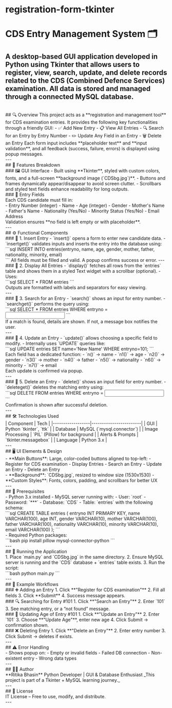 # registration-form-tkinter
# CDS Entry Management System 🗂️
A desktop-based GUI application developed in Python using **Tkinter** that allows users to **register**, **view**, **search**, **update**, and **delete** records related to the CDS (Combined Defence Services) examination. All data is stored and managed through a connected **MySQL database**.
<br>
---
<br>
## 🔍 Overview
This project acts as a **registration and management tool** for CDS examination entries. It provides the following key functionalities through a friendly GUI:
- ✅ Add New Entry
- 📋 View All Entries
- 🔍 Search for an Entry by Entry Number
- ✏️ Update Any Field in an Entry
- 🗑️ Delete an Entry
Each form input includes **placeholder text** and **input validation**, and all feedback (success, failure, errors) is displayed using popup messages.
<br>
---
<br>
## 🧩 Features Breakdown
<br>
### 🖼️ GUI Interface
- Built using **Tkinter**, styled with custom colors, fonts, and a full-screen **background image (`CDSbg.jpg`)**.
- Buttons and frames dynamically appear/disappear to avoid screen clutter.
- Scrollbars and styled text fields enhance readability for long outputs.
<br>
### 🧾 Entry Fields
<br>
Each CDS candidate must fill in:
<br>
- Entry Number (integer)
- Name
- Age (integer)
- Gender
- Mother's Name
- Father's Name
- Nationality (Yes/No)
- Minority Status (Yes/No)
- Email Address
<br>
Validation ensures **no field is left empty or with placeholder**.
<br>
---
<br>
## ⚙️ Functional Components
<br>
### 🔹 1. Insert Entry
- `insert()` opens a form to enter new candidate data.
- `insertget()` validates inputs and inserts the entry into the database using:
<br>
```sql
INSERT INTO entries(entryno, name, age, gender, mother, father, nationality, minority, email)
<br>
```
All fields must be filled and valid. A popup confirms success or error.
---
<br>
### 🔹 2. Display All Entries
- `display()` fetches all rows from the `entries` table and shows them in a styled Text widget with a scrollbar (optional).
- Uses:
<br>
```sql
SELECT * FROM entries
```
<br>
Outputs are formatted with labels and separators for easy viewing.
<br>
---
<br>
### 🔹 3. Search for an Entry
- `search()` shows an input for entry number.
- `searchget()` performs the query using:
<br>
```sql
SELECT * FROM entries WHERE entryno = <input>
```
<br>
If a match is found, details are shown. If not, a message box notifies the user.
<br>
---
<br>
### 🔹 4. Update an Entry
- `update()` allows choosing a specific field to modify.
- Internally uses `UPDATE` queries like:
<br>
```sql
UPDATE entries SET name='New Name' WHERE entryno=101;
```
<br>
Each field has a dedicated function:
- `n()` → name
- `n1()` → age
- `n2()` → gender
- `n3()` → mother
- `n4()` → father
- `n5()` → nationality
- `n6()` → minority
- `n7()` → email
<br>
Each update is confirmed via popup.
<br>
---
<br>
### 🔹 5. Delete an Entry
- `delete()` shows an input field for entry number.
- `deleteget()` deletes the matching entry using:
<br>
```sql
DELETE FROM entries WHERE entryno = <input>
```
<br>
Confirmation is shown after successful deletion.
<br>
---
<br>
## 🛠️ Technologies Used
<br>
| Component        | Tech                  |
|------------------|------------------------|
| GUI              | Python `tkinter`, `ttk` |
| Database         | MySQL (`mysql.connector`) |
| Image Processing | `PIL` (Pillow) for background |
| Alerts & Prompts | `tkinter.messagebox` |
| Language         | Python 3.x             |
<br>
---
<br>
## 🖥️ UI Elements & Design
<br>
- **Main Buttons**: Large, color-coded buttons aligned to top-left:
  - Register for CDS examination
  - Display Entries
  - Search an Entry
  - Update an Entry
  - Delete an Entry
<br>
- **Background**: `CDSbg.jpg`, resized to window size (1530x1530)
- **Custom Styles**: Fonts, colors, padding, and scrollbars for better UX
<br>
---
<br>
## 🧱 Prerequisites
<br>
- Python 3.x installed
- MySQL server running with:
  - User: `root`
  - Password: `***`
  - Database: `CDS`
  - Table: `entries` with the following schema:
<br>
```sql
CREATE TABLE entries (
  entryno INT PRIMARY KEY,
  name VARCHAR(100),
  age INT,
  gender VARCHAR(10),
  mother VARCHAR(100),
  father VARCHAR(100),
  nationality VARCHAR(10),
  minority VARCHAR(10),
  email VARCHAR(100)
);
```
<br>
- Required Python packages:
<br>
```bash
pip install pillow mysql-connector-python
```
<br>
---
<br>
## 🚀 Running the Application
<br>
1. Place `main.py` and `CDSbg.jpg` in the same directory.
2. Ensure MySQL server is running and the `CDS` database + `entries` table exists.
3. Run the script:
<br>
```bash
python main.py
```
<br>
---
<br>
## 🧪 Example Workflows
<br>
### ➕ Adding an Entry
1. Click **"Register for CDS examination"**
2. Fill all fields
3. Click **Submit**
4. Success message appears.
<br>
### 🔍 Searching for Entry #101
1. Click **"Search an Entry"**
2. Enter `101`
3. See matching entry, or a “not found” message.
<br>
### 🔄 Updating Age of Entry #101
1. Click **"Update an Entry"**
2. Enter `101`
3. Choose **"Update Age"**, enter new age
4. Click Submit → confirmation shown.
<br>
### ❌ Deleting Entry
1. Click **"Delete an Entry"**
2. Enter entry number
3. Click Submit → deletes if exists.
<br>
---
<br>
## ⚠️ Error Handling
<br>
- Shows popup on:
  - Empty or invalid fields
  - Failed DB connection
  - Non-existent entry
  - Wrong data types
<br>
---
<br>
## 👩‍💻 Author
<br>
**Ritika Bhasin**  
Python Developer | GUI & Database Enthusiast  
_This project is part of a Tkinter + MySQL learning journey._
<br>
---
<br>
## 📝 License
<br>
IT License – Free to use, modify, and distribute.
<br>
---

